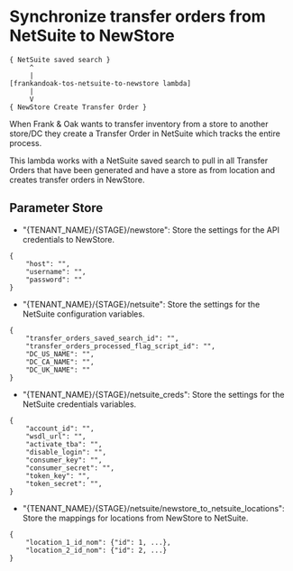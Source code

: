 # Synchronize transfer orders from NetSuite to NewStore

```
{ NetSuite saved search }
     ^
     |
[frankandoak-tos-netsuite-to-newstore lambda]
     |
     V
{ NewStore Create Transfer Order }
```

When Frank & Oak wants to transfer inventory from a store to another store/DC
they create a Transfer Order in NetSuite which tracks the entire process.

This lambda works with a NetSuite saved search to pull in all Transfer Orders that
have been generated and have a store as from location and creates transfer orders
in NewStore.

## Parameter Store
- "{TENANT_NAME}/{STAGE}/newstore": Store the settings for the API credentials to NewStore.
```
{
    "host": "",
    "username": "",
    "password": ""
}
```
- "{TENANT_NAME}/{STAGE}/netsuite": Store the settings for the NetSuite configuration variables.
```
{
    "transfer_orders_saved_search_id": "",
    "transfer_orders_processed_flag_script_id": "",
    "DC_US_NAME": "",
    "DC_CA_NAME": "",
    "DC_UK_NAME": ""
}
```
- "{TENANT_NAME}/{STAGE}/netsuite_creds": Store the settings for the NetSuite credentials variables.
```
{
    "account_id": "",
    "wsdl_url": "",
    "activate_tba": "",
    "disable_login": "",
    "consumer_key": "",
    "consumer_secret": "",
    "token_key": "",
    "token_secret": "",
}
```
- "{TENANT_NAME}/{STAGE}/netsuite/newstore_to_netsuite_locations": Store the mappings for locations from NewStore to NetSuite.
```
{
    "location_1_id_nom": {"id": 1, ...},
    "location_2_id_nom": {"id": 2, ...}
}
```


